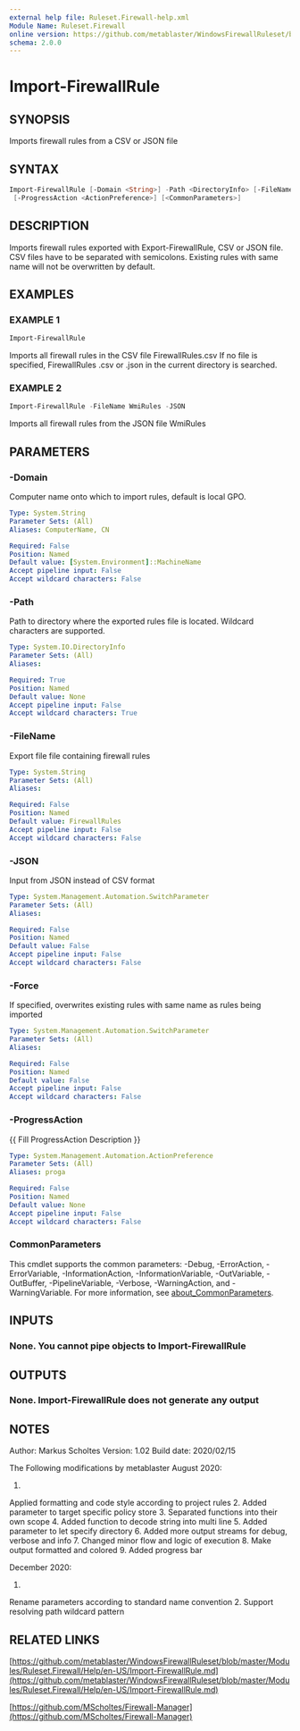 ```yaml
---
external help file: Ruleset.Firewall-help.xml
Module Name: Ruleset.Firewall
online version: https://github.com/metablaster/WindowsFirewallRuleset/blob/master/Modules/Ruleset.Firewall/Help/en-US/Import-FirewallRule.md
schema: 2.0.0
---
```


# Import-FirewallRule

## SYNOPSIS

Imports firewall rules from a CSV or JSON file

## SYNTAX

```powershell
Import-FirewallRule [-Domain <String>] -Path <DirectoryInfo> [-FileName <String>] [-JSON] [-Force]
 [-ProgressAction <ActionPreference>] [<CommonParameters>]
```

## DESCRIPTION

Imports firewall rules exported with Export-FirewallRule, CSV or JSON file.
CSV files have to be separated with semicolons.
Existing rules with same name will not be overwritten by default.

## EXAMPLES

### EXAMPLE 1

```powershell
Import-FirewallRule
```

Imports all firewall rules in the CSV file FirewallRules.csv
If no file is specified, FirewallRules .csv or .json in the current directory is searched.

### EXAMPLE 2

```powershell
Import-FirewallRule -FileName WmiRules -JSON
```

Imports all firewall rules from the JSON file WmiRules

## PARAMETERS

### -Domain

Computer name onto which to import rules, default is local GPO.

```yaml
Type: System.String
Parameter Sets: (All)
Aliases: ComputerName, CN

Required: False
Position: Named
Default value: [System.Environment]::MachineName
Accept pipeline input: False
Accept wildcard characters: False
```

### -Path

Path to directory where the exported rules file is located.
Wildcard characters are supported.

```yaml
Type: System.IO.DirectoryInfo
Parameter Sets: (All)
Aliases:

Required: True
Position: Named
Default value: None
Accept pipeline input: False
Accept wildcard characters: True
```

### -FileName

Export file file containing firewall rules

```yaml
Type: System.String
Parameter Sets: (All)
Aliases:

Required: False
Position: Named
Default value: FirewallRules
Accept pipeline input: False
Accept wildcard characters: False
```

### -JSON

Input from JSON instead of CSV format

```yaml
Type: System.Management.Automation.SwitchParameter
Parameter Sets: (All)
Aliases:

Required: False
Position: Named
Default value: False
Accept pipeline input: False
Accept wildcard characters: False
```

### -Force

If specified, overwrites existing rules with same name as rules being imported

```yaml
Type: System.Management.Automation.SwitchParameter
Parameter Sets: (All)
Aliases:

Required: False
Position: Named
Default value: False
Accept pipeline input: False
Accept wildcard characters: False
```

### -ProgressAction

{{ Fill ProgressAction Description }}

```yaml
Type: System.Management.Automation.ActionPreference
Parameter Sets: (All)
Aliases: proga

Required: False
Position: Named
Default value: None
Accept pipeline input: False
Accept wildcard characters: False
```

### CommonParameters

This cmdlet supports the common parameters: -Debug, -ErrorAction, -ErrorVariable, -InformationAction, -InformationVariable, -OutVariable, -OutBuffer, -PipelineVariable, -Verbose, -WarningAction, and -WarningVariable. For more information, see [about_CommonParameters](http://go.microsoft.com/fwlink/?LinkID=113216).

## INPUTS

### None. You cannot pipe objects to Import-FirewallRule

## OUTPUTS

### None. Import-FirewallRule does not generate any output

## NOTES

Author: Markus Scholtes
Version: 1.02
Build date: 2020/02/15

The Following modifications by metablaster August 2020:

1.
Applied formatting and code style according to project rules
2.
Added parameter to target specific policy store
3.
Separated functions into their own scope
4.
Added function to decode string into multi line
5.
Added parameter to let specify directory
6.
Added more output streams for debug, verbose and info
7.
Changed minor flow and logic of execution
8.
Make output formatted and colored
9.
Added progress bar

December 2020:

1.
Rename parameters according to standard name convention
2.
Support resolving path wildcard pattern

## RELATED LINKS

[https://github.com/metablaster/WindowsFirewallRuleset/blob/master/Modules/Ruleset.Firewall/Help/en-US/Import-FirewallRule.md](https://github.com/metablaster/WindowsFirewallRuleset/blob/master/Modules/Ruleset.Firewall/Help/en-US/Import-FirewallRule.md)

[https://github.com/MScholtes/Firewall-Manager](https://github.com/MScholtes/Firewall-Manager)
